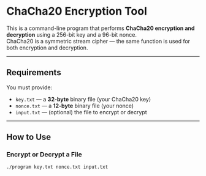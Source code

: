 # ChaCha20 Encryption Tool

This is a command-line program that performs **ChaCha20 encryption and decryption** using a 256-bit key and a 96-bit nonce.  
ChaCha20 is a symmetric stream cipher — the same function is used for both encryption and decryption.

---

## Requirements

You must provide:

- `key.txt` — a **32-byte** binary file (your ChaCha20 key)
- `nonce.txt` — a **12-byte** binary file (your nonce)
- `input.txt` — (optional) the file to encrypt or decrypt

---

## How to Use

### Encrypt or Decrypt a File

```bash
./program key.txt nonce.txt input.txt